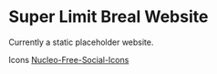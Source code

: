Super Limit Breal Website
=========================

Currently a static placeholder website.



Icons [Nucleo-Free-Social-Icons](https://dribbble.com/shots/2089345-Nucleo-Free-Social-Icons)
